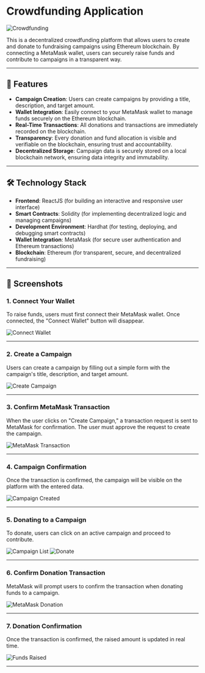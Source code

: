 # Crowdfunding Application

![Crowdfunding](https://github.com/user-attachments/assets/420fa153-bcc0-4ffc-85c6-7b43ec256e4f)

This is a decentralized crowdfunding platform that allows users to create and donate to fundraising campaigns using Ethereum blockchain. By connecting a MetaMask wallet, users can securely raise funds and contribute to campaigns in a transparent way.

---

## 🚀 Features

- **Campaign Creation**: Users can create campaigns by providing a title, description, and target amount.
- **Wallet Integration**: Easily connect to your MetaMask wallet to manage funds securely on the Ethereum blockchain.
- **Real-Time Transactions**: All donations and transactions are immediately recorded on the blockchain.
- **Transparency**: Every donation and fund allocation is visible and verifiable on the blockchain, ensuring trust and accountability.
- **Decentralized Storage**: Campaign data is securely stored on a local blockchain network, ensuring data integrity and immutability.

---

## 🛠️ Technology Stack

- **Frontend**: ReactJS (for building an interactive and responsive user interface)
- **Smart Contracts**: Solidity (for implementing decentralized logic and managing campaigns)
- **Development Environment**: Hardhat (for testing, deploying, and debugging smart contracts)
- **Wallet Integration**: MetaMask (for secure user authentication and Ethereum transactions)
- **Blockchain**: Ethereum (for transparent, secure, and decentralized fundraising)

---

## 📸 Screenshots

### 1. Connect Your Wallet

To raise funds, users must first connect their MetaMask wallet. Once connected, the "Connect Wallet" button will disappear.

![Connect Wallet](https://github.com/user-attachments/assets/3915acfd-fa3c-4856-97b0-83c442e3beef)

---

### 2. Create a Campaign

Users can create a campaign by filling out a simple form with the campaign's title, description, and target amount.

![Create Campaign](https://github.com/user-attachments/assets/4bc7295e-1da5-48a4-80c2-6916892f8418)

---

### 3. Confirm MetaMask Transaction

When the user clicks on "Create Campaign," a transaction request is sent to MetaMask for confirmation. The user must approve the request to create the campaign.

![MetaMask Transaction](https://github.com/user-attachments/assets/6b97334f-66fb-4ef9-99b1-1ce01e7f6128)

---

### 4. Campaign Confirmation

Once the transaction is confirmed, the campaign will be visible on the platform with the entered data.

![Campaign Created](https://github.com/user-attachments/assets/77cad323-b3c6-49ff-b210-f24dca486a68)

---

### 5. Donating to a Campaign

To donate, users can click on an active campaign and proceed to contribute.

![Campaign List](https://github.com/user-attachments/assets/b18eba8f-88b2-4d6d-91c5-e08a6089e0ab)
![Donate](https://github.com/user-attachments/assets/3d1d65e7-312d-410e-90a4-205c4d883fbe)

---

### 6. Confirm Donation Transaction

MetaMask will prompt users to confirm the transaction when donating funds to a campaign.

![MetaMask Donation](https://github.com/user-attachments/assets/b05b9e7c-fbab-4b2c-b2df-53f5c53ef405)

---

### 7. Donation Confirmation

Once the transaction is confirmed, the raised amount is updated in real time.

![Funds Raised](https://github.com/user-attachments/assets/50ae424a-38d0-4d65-a72c-6748db01df1d)

---
